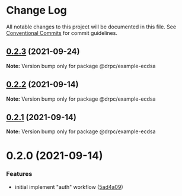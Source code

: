 # Change Log

All notable changes to this project will be documented in this file.
See [Conventional Commits](https://conventionalcommits.org) for commit guidelines.

## [0.2.3](https://gitr.net/mindary/drpc/compare/@drpc/example-ecdsa@0.2.2...@drpc/example-ecdsa@0.2.3) (2021-09-24)

**Note:** Version bump only for package @drpc/example-ecdsa





## [0.2.2](https://gitr.net/mindary/drpc/compare/@drpc/example-ecdsa@0.2.1...@drpc/example-ecdsa@0.2.2) (2021-09-14)

**Note:** Version bump only for package @drpc/example-ecdsa





## [0.2.1](https://gitr.net/mindary/drpc/compare/@drpc/example-ecdsa@0.2.0...@drpc/example-ecdsa@0.2.1) (2021-09-14)

**Note:** Version bump only for package @drpc/example-ecdsa





# 0.2.0 (2021-09-14)


### Features

* initial implement "auth" workflow ([5ad4a09](https://gitr.net/mindary/drpc/commits/5ad4a09ac440fcb88755c08c0d856f0043cd5264))
